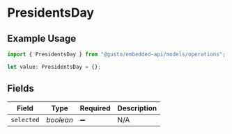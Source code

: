 # PresidentsDay

## Example Usage

```typescript
import { PresidentsDay } from "@gusto/embedded-api/models/operations";

let value: PresidentsDay = {};
```

## Fields

| Field              | Type               | Required           | Description        |
| ------------------ | ------------------ | ------------------ | ------------------ |
| `selected`         | *boolean*          | :heavy_minus_sign: | N/A                |